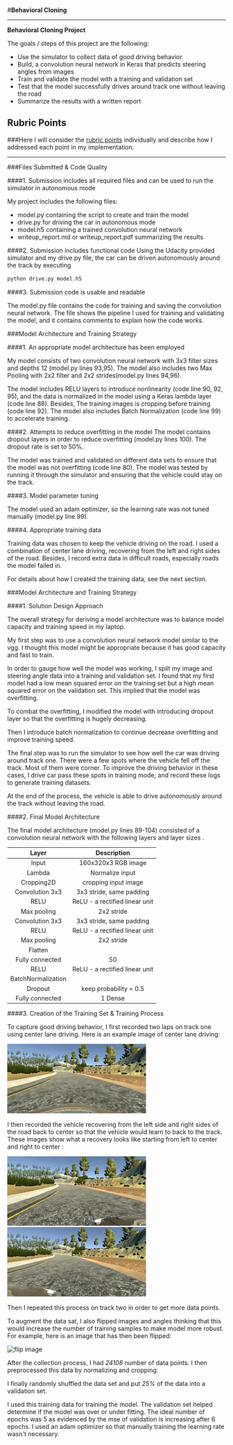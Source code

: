 #**Behavioral Cloning** 

---

**Behavioral Cloning Project**

The goals / steps of this project are the following:
* Use the simulator to collect data of good driving behavior
* Build, a convolution neural network in Keras that predicts steering angles from images
* Train and validate the model with a training and validation set
* Test that the model successfully drives around track one without leaving the road
* Summarize the results with a written report

## Rubric Points
###Here I will consider the [rubric points](https://review.udacity.com/#!/rubrics/432/view) individually and describe how I addressed each point in my implementation.  

---
###Files Submitted & Code Quality

####1. Submission includes all required files and can be used to run the simulator in autonomous mode

My project includes the following files:
* model.py containing the script to create and train the model
* drive.py for driving the car in autonomous mode
* model.h5 containing a trained convolution neural network 
* writeup_report.md or writeup_report.pdf summarizing the results

####2. Submission includes functional code
Using the Udacity provided simulator and my drive.py file, the car can be driven autonomously around the track by executing 
```sh
python drive.py model.h5
```

####3. Submission code is usable and readable

The model.py file contains the code for training and saving the convolution neural network. The file shows the pipeline I used for training and validating the model, and it contains comments to explain how the code works.

###Model Architecture and Training Strategy

####1. An appropriate model architecture has been employed

My model consists of two convolution neural network with 3x3 filter sizes and depths 12 (model.py lines 93,95). The model also includes two Max Pooling with 2x2 filter and 2x2 strides(model.py lines 94,96).

The model includes RELU layers to introduce nonlinearity (code line 90, 92, 95), and the data is normalized in the model using a Keras lambda layer (code line 88). Besides, The training images is cropping before training (code line 92). The model also includes Batch Normalization (code line 99) to accelerate training. 

####2. Attempts to reduce overfitting in the model
The model contains dropout layers in order to reduce overfitting (model.py lines 100). The dropout rate is set to 50%. 

The model was trained and validated on different data sets to ensure that the model was not overfitting (code line 80). The model was tested by running it through the simulator and ensuring that the vehicle could stay on the track.

####3. Model parameter tuning

The model used an adam optimizer, so the learning rate was not tuned manually (model.py line 99).

####4. Appropriate training data

Training data was chosen to keep the vehicle driving on the road. I used a combination of center lane driving, recovering from the left and right sides of the road. Besides, I record extra data in difficult roads, especially roads the model failed in. 

For details about how I created the training data, see the next section. 

###Model Architecture and Training Strategy

####1. Solution Design Approach

The overall strategy for deriving a model architecture was to balance model capacity and training speed in my laptop. 

My first step was to use a convolution neural network model similar to the vgg. I thought this model might be appropriate because it has good capacity and fast to train.

In order to gauge how well the model was working, I split my image and steering angle data into a training and validation set. I found that my first model had a low mean squared error on the training set but a high mean squared error on the validation set. This implied that the model was overfitting. 

To combat the overfitting, I modified the model with introducing dropout layer so that the overfitting is hugely decreasing.

Then I introduce batch normalization to continue decrease overfitting and improve training speed.

The final step was to run the simulator to see how well the car was driving around track one. There were a few spots where the vehicle fell off the track. Most of them were corner. To improve the driving behavior in these cases, I drive car pass these spots in training mode, and record these logs to generate training datasets.

At the end of the process, the vehicle is able to drive autonomously around the track without leaving the road.

####2. Final Model Architecture

The final model architecture (model.py lines 89-104) consisted of a convolution neural network with the following layers and layer sizes .

| Layer                 |     Description                               |
|:---------------------:|:---------------------------------------------:| 
| Input                 | 160x320x3 RGB image                           |
| Lambda                | Normalize input                               |
| Cropping2D            | cropping input image                          |
| Convolution 3x3       | 3x3 stride, same padding                      |   
| RELU                  | ReLU - a rectified linear unit                |
| Max pooling           | 2x2 stride                                    |
| Convolution 3x3       | 3x3 stride, same padding                      |
| RELU                  | ReLU - a rectified linear unit                |
| Max pooling           | 2x2 stride                                    |
| Flatten               |                                               |
| Fully connected       | 50                                            |
| RELU                  | ReLU - a rectified linear unit                |
| BatchNormalization    |                                               |
| Dropout               | keep probability = 0.5                        |
| Fully connected       | 1 Dense                                       |

####3. Creation of the Training Set & Training Process

To capture good driving behavior, I first recorded two laps on track one using center lane driving. Here is an example image of center lane driving:

[center_image]: ./examples/center_2017_10_17_18_40_24_650.jpg "center image"
![center imgage][center_image]

I then recorded the vehicle recovering from the left side and right sides of the road back to center so that the vehicle would learn to back to the track. These images show what a recovery looks like starting from left to center and right to center :

[left_to_center_image]: ./examples/left_2017_10_17_18_40_24_650.jpg "left to center image"
[right_to_center_image]: ./examples/right_2017_10_17_18_40_24_650.jpg "right to center image"

![left to center image][left_to_center_image]
![right to center image][right_to_center_image]

Then I repeated this process on track two in order to get more data points.

To augment the data sat, I also flipped images and angles thinking that this would increase the number of training samples to make model more robust. For example, here is an image that has then been flipped:

[flip_image]: center_2017_10_17_18_40_24_650_flip.jpg "flip image"

![flip image][flip_image]

After the collection process, I had *24108* number of data points. I then preprocessed this data by normalizing and cropping.

I finally randomly shuffled the data set and put *25%* of the data into a validation set. 

I used this training data for training the model. The validation set helped determine if the model was over or under fitting. The ideal number of epochs was 5 as evidenced by the mse of validation is increasing after 6 epochs. I used an adam optimizer so that manually training the learning rate wasn't necessary.
